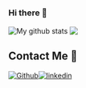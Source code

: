 ### Hi there 👋
<img align="center" src="https://github-readme-streak-stats.herokuapp.com?user=VentsislavAntov&theme=radical&hide_border=true&date_format=M%20j%5B%2C%20Y%5D" alt="My github stats" />

<img align="center" src="https://github-readme-stats.vercel.app/api/top-langs/?username=VentsislavAntov&layout=compact&theme=radical&hide_border=true" />

## Contact Me 🤝

[<img alt="Github" src="https://img.shields.io/badge/GitHub-%2312100E.svg?&style=for-the-badge&logo=Github&logoColor=white" />](https://github.com/VentsislavAntov)[<img alt="linkedin" src="https://img.shields.io/badge/linkedin-%230077B5.svg?&style=for-the-badge&logo=linkedin&logoColor=white" />](https://www.linkedin.com/in/ventsislav-antov-147610104)

